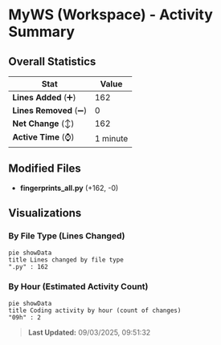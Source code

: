 # MyWS (Workspace) - Activity Summary 

## Overall Statistics

| Stat                   | Value                                                             |
| ---------------------- | ----------------------------------------------------------------- |
| **Lines Added** (➕)   | 162                                          |
| **Lines Removed** (➖) | 0                                        |
| **Net Change** (↕)    | 162                |
| **Active Time** (⌚)   | 1 minute |


## Modified Files
- **fingerprints_all.py** (+162, -0)

## Visualizations

### By File Type (Lines Changed)

```mermaid
pie showData
title Lines changed by file type
".py" : 162
```

### By Hour (Estimated Activity Count)

```mermaid
pie showData
title Coding activity by hour (count of changes)
"09h" : 2
```


> **Last Updated:** 09/03/2025, 09:51:32